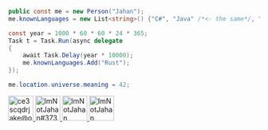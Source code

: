 <!-- why doesn't target="_blank" do anything >:[ -->
```csharp
public const me = new Person("Jahan");
me.knownLanguages = new List<string>() {"C#", "Java" /*<- the same*/, "Javascript", "PHP", "Python", "NodeJS"};

const year = 1000 * 60 * 60 * 24 * 365;
Task t = Task.Run(async delegate
{
    await Task.Delay(year * 10000);
    me.knownLanguages.Add("Rust");
});

me.location.universe.meaning = 42;
```

<div id="links">
  <a href="mailto:ce3scqdrjake@opayq.com">
    <img src="https://upload.wikimedia.org/wikipedia/commons/thumb/8/8c/Gmail_Icon_%282013-2020%29.svg/1280px-Gmail_Icon_%282013-2020%29.svg.png" alt="ce3scqdrjake@opayq.com"  height="50px">
  </a>
  <a href="https://discord.com/channels/@me/462012039976583168">
    <img src="https://theme.zdassets.com/theme_assets/678183/84b82d07b293907113d9d4dafd29bfa170bbf9b6.ico" alt="ImNotJahan#3737" height="50px">
  </a>
  <a href="https://steamcommunity.com/id/tisu5051/myworkshopfiles/">
    <img src="https://steamcommunity.com/favicon.ico" alt="ImNotJahan" height="50px">
  </a>
  <a href="https://www.curseforge.com/members/shower_minimum/projects">
    <img src="https://styles.redditmedia.com/t5_3errm/styles/communityIcon_626lcjroufc61.png?width=256&s=649b71858126bcbb3e49b57ce6ec640f5e7ecba4" alt="ImNotJahan" height="50px">
  </a>
</div>

